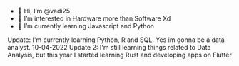 - 👋 Hi, I’m @vadi25
- 👀 I’m interested in Hardware more than Software Xd
- 🌱 I’m currently learning Javascript and Python

Update: I'm currently learning Python, R and SQL. Yes im gonna be a data analyst. 10-04-2022
Update 2: I'm still learning things related to Data Analysis, but this year I started learning Rust and developing apps on Flutter

<!---
vadi25/vadi25 is a ✨ special ✨ repository because its `README.md` (this file) appears on your GitHub profile.
You can click the Preview link to take a look at your changes.
--->
